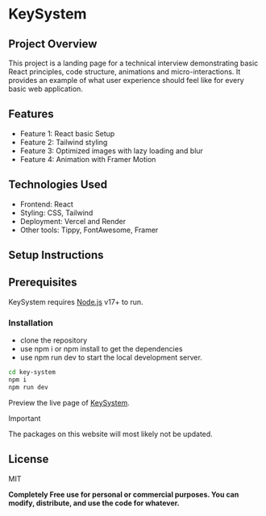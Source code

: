 # KeySystem
## Project Overview

This project is a landing page for a technical interview demonstrating basic React principles, code structure, animations and micro-interactions. It provides an example of what user experience should feel like for every basic web application.

## Features

- Feature 1: React basic Setup
- Feature 2: Tailwind styling
- Feature 3: Optimized images with lazy loading and blur
- Feature 4: Animation with Framer Motion 

## Technologies Used
- Frontend: React
- Styling: CSS, Tailwind
- Deployment: Vercel and Render
- Other tools: Tippy, FontAwesome, Framer

## Setup Instructions
## Prerequisites
KeySystem requires [Node.js](https://nodejs.org/) v17+ to run.

### Installation
- clone the repository
- use npm i or npm install to get the dependencies
- use npm run dev to start the local development server.

```sh
cd key-system
npm i
npm run dev
```
Preview the live page of [KeySystem](https://pages.github.com/).

> [!IMPORTANT]
> The packages on this website will most likely not be updated.
## License

MIT

**Completely Free use for personal or commercial purposes. You can modify, distribute, and use the code for whatever.**
